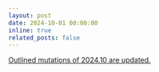 ```yaml
---
layout: post
date: 2024-10-01 00:00:00
inline: true
related_posts: false
---
```


<a href="{{ '/Updates/' | relative_url }}" style="color: inherit;">Outlined mutations of 2024.10 are updated.</a>

